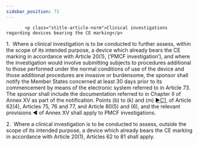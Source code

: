 ```yaml
---
sidebar_position: 73
---
```

           <p class="stitle-article-norm">Clinical investigations regarding devices bearing the CE marking</p>
   <p class="norm">1.&nbsp;&nbsp;Where a clinical investigation is to be
 conducted to further assess, within the scope of its intended purpose, a
 device which already bears the CE marking in accordance with 
Article&nbsp;20(1), (‘PMCF investigation’), and where the investigation 
would involve submitting subjects to procedures additional to those 
performed under the normal conditions of use of the device and those 
additional procedures are invasive or burdensome, the sponsor shall 
notify the Member&nbsp;States concerned at least 30 days prior to its 
commencement by means of the electronic system referred to in 
Article&nbsp;73. The sponsor shall include the documentation referred to
 in Chapter II of Annex&nbsp;XV as part of the notification. Points (b) 
to (k) and (m) <span>
         <a href="https://eur-lex.europa.eu/legal-content/EN/AUTO/?uri=celex:32017R0745R%2801%29" onclick="window.open(this.href,'_blanc'); return false;" title="32017R0745R(01): REPLACED">
            <span class="boldface">►C1</span>
         </a><a class="anchorarrow" id="C1-4" href="#C1-5"><i class="fa fa-arrow-down" title="NEXT" ></i></a>
      </span>&nbsp;of Article 62(4), Articles 75, 76 and 77, and Article 80(5) and (6), and the relevant provisions<span class="boldface">&nbsp;◄ </span> of Annex&nbsp;XV shall apply to PMCF&nbsp;investigations.</p>
   <p class="norm">2.&nbsp;&nbsp;Where a clinical investigation is to be
 conducted to assess, outside the scope of its intended purpose, a 
device which already bears the CE marking in accordance with 
Article&nbsp;20(1), Articles&nbsp;62 to 81 shall apply.</p>